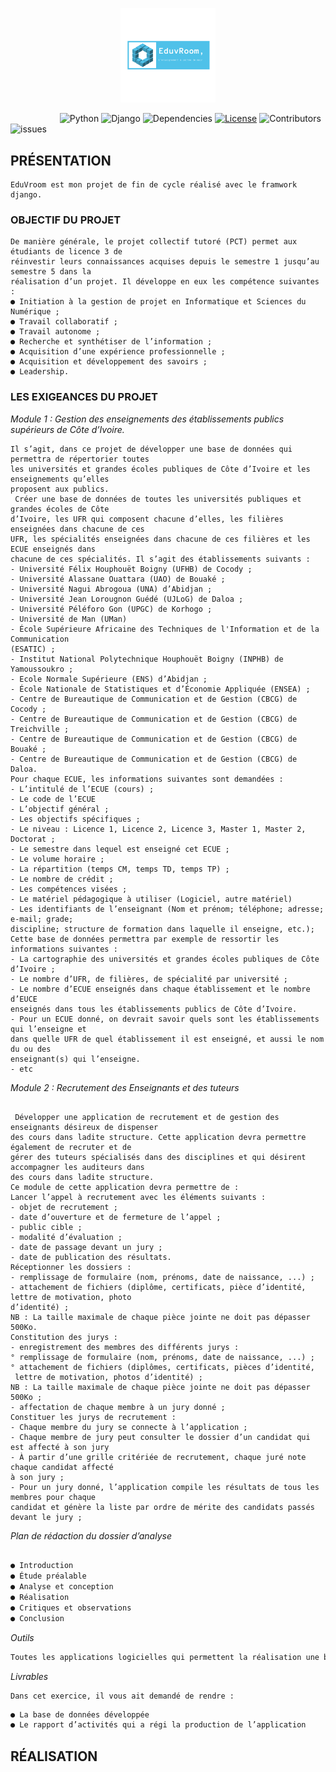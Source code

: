 <p align="center"><img width=30% src="https://github.com/daniel10027/learning/blob/master/static/enseignement/img/core-img/logo.png"></p>

&nbsp;&nbsp;&nbsp;&nbsp;&nbsp;&nbsp;&nbsp;&nbsp;&nbsp;&nbsp;&nbsp;&nbsp;&nbsp;&nbsp;&nbsp;&nbsp;&nbsp;&nbsp;&nbsp;
![Python](https://img.shields.io/badge/python-v3.7.6-blue.svg)
![Django](https://img.shields.io/badge/Djanvo-v3.0.5-orange.svg)
![Dependencies](https://img.shields.io/badge/dependencies-up%20to%20date-brightgreen.svg)
[![License](https://img.shields.io/badge/license-MIB-blue.svg)](https://analyst123.herokuapp.com)
![Contributors](https://img.shields.io/badge/contributors-@daniel10027-blue.svg)
![issues](https://img.shields.io/badge/issues-0%20open-brightgreen.svg)

## PRÉSENTATION

```console
EduVroom est mon projet de fin de cycle réalisé avec le framwork django.
```
### OBJECTIF DU PROJET

```console
De manière générale, le projet collectif tutoré (PCT) permet aux étudiants de licence 3 de
réinvestir leurs connaissances acquises depuis le semestre 1 jusqu’au semestre 5 dans la
réalisation d’un projet. Il développe en eux les compétence suivantes :
● Initiation à la gestion de projet en Informatique et Sciences du Numérique ;
● Travail collaboratif ;
● Travail autonome ;
● Recherche et synthétiser de l’information ;
● Acquisition d’une expérience professionnelle ;
● Acquisition et développement des savoirs ;
● Leadership.
```

### LES EXIGEANCES DU PROJET 

_*Module 1 : Gestion des enseignements des établissements publics supérieurs de Côte d’Ivoire*._

```console
Il s’agit, dans ce projet de développer une base de données qui permettra de répertorier toutes
les universités et grandes écoles publiques de Côte d’Ivoire et les enseignements qu’elles
proposent aux publics.
 Créer une base de données de toutes les universités publiques et grandes écoles de Côte
d’Ivoire, les UFR qui composent chacune d’elles, les filières enseignées dans chacune de ces
UFR, les spécialités enseignées dans chacune de ces filières et les ECUE enseignés dans
chacune de ces spécialités. Il s’agit des établissements suivants :
- Université Félix Houphouët Boigny (UFHB) de Cocody ;
- Université Alassane Ouattara (UAO) de Bouaké ;
- Université Nagui Abrogoua (UNA) d’Abidjan ;
- Université Jean Lorougnon Guédé (UJLoG) de Daloa ;
- Université Péléforo Gon (UPGC) de Korhogo ;
- Université de Man (UMan)
- École Supérieure Africaine des Techniques de l'Information et de la Communication
(ESATIC) ;
- Institut National Polytechnique Houphouët Boigny (INPHB) de Yamoussoukro ;
- Ecole Normale Supérieure (ENS) d’Abidjan ;
- École Nationale de Statistiques et d’Économie Appliquée (ENSEA) ;
- Centre de Bureautique de Communication et de Gestion (CBCG) de Cocody ;
- Centre de Bureautique de Communication et de Gestion (CBCG) de Treichville ;
- Centre de Bureautique de Communication et de Gestion (CBCG) de Bouaké ;
- Centre de Bureautique de Communication et de Gestion (CBCG) de Daloa.
Pour chaque ECUE, les informations suivantes sont demandées :
- L’intitulé de l’ECUE (cours) ;
- Le code de l’ECUE
- L’objectif général ;
- Les objectifs spécifiques ;
- Le niveau : Licence 1, Licence 2, Licence 3, Master 1, Master 2, Doctorat ;
- Le semestre dans lequel est enseigné cet ECUE ;
- Le volume horaire ;
- La répartition (temps CM, temps TD, temps TP) ;
- Le nombre de crédit ;
- Les compétences visées ;
- Le matériel pédagogique à utiliser (Logiciel, autre matériel)
- Les identifiants de l’enseignant (Nom et prénom; téléphone; adresse; e-mail; grade;
discipline; structure de formation dans laquelle il enseigne, etc.);
Cette base de données permettra par exemple de ressortir les informations suivantes :
- La cartographie des universités et grandes écoles publiques de Côte d’Ivoire ;
- Le nombre d’UFR, de filières, de spécialité par université ;
- Le nombre d’ECUE enseignés dans chaque établissement et le nombre d’EUCE
enseignés dans tous les établissements publics de Côte d’Ivoire.
- Pour un ECUE donné, on devrait savoir quels sont les établissements qui l’enseigne et
dans quelle UFR de quel établissement il est enseigné, et aussi le nom du ou des
enseignant(s) qui l’enseigne.
- etc
```
_*Module 2 : Recrutement des Enseignants et des tuteurs*_

```console

 Développer une application de recrutement et de gestion des enseignants désireux de dispenser
des cours dans ladite structure. Cette application devra permettre également de recruter et de
gérer des tuteurs spécialisés dans des disciplines et qui désirent accompagner les auditeurs dans
des cours dans ladite structure.
Ce module de cette application devra permettre de :
Lancer l’appel à recrutement avec les éléments suivants :
- objet de recrutement ;
- date d’ouverture et de fermeture de l’appel ;
- public cible ;
- modalité d’évaluation ;
- date de passage devant un jury ;
- date de publication des résultats.
Réceptionner les dossiers :
- remplissage de formulaire (nom, prénoms, date de naissance, ...) ;
- attachement de fichiers (diplôme, certificats, pièce d’identité, lettre de motivation, photo
d’identité) ;
NB : La taille maximale de chaque pièce jointe ne doit pas dépasser 500Ko.
Constitution des jurys :
- enregistrement des membres des différents jurys :
° remplissage de formulaire (nom, prénoms, date de naissance, ...) ;
° attachement de fichiers (diplômes, certificats, pièces d’identité,
 lettre de motivation, photos d’identité) ;
NB : La taille maximale de chaque pièce jointe ne doit pas dépasser
500Ko ;
- affectation de chaque membre à un jury donné ;
Constituer les jurys de recrutement :
- Chaque membre du jury se connecte à l’application ;
- Chaque membre de jury peut consulter le dossier d’un candidat qui est affecté à son jury
- À partir d’une grille critériée de recrutement, chaque juré note chaque candidat affecté
à son jury ;
- Pour un jury donné, l’application compile les résultats de tous les membres pour chaque
candidat et génère la liste par ordre de mérite des candidats passés devant le jury ;
```
_*Plan de rédaction du dossier d’analyse*_
```js

● Introduction
● Étude préalable
● Analyse et conception
● Réalisation
● Critiques et observations
● Conclusion
```
_*Outils*_

```js
Toutes les applications logicielles qui permettent la réalisation une base de données.
```
_*Livrables*_

```console
Dans cet exercice, il vous ait demandé de rendre :
```
```js
● La base de données développée
● Le rapport d’activités qui a régi la production de l’application
```
## RÉALISATION 
